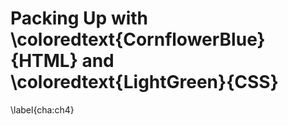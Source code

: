 # Packing Up with \coloredtext{CornflowerBlue}{HTML} and \coloredtext{LightGreen}{CSS}
\label{cha:ch4}